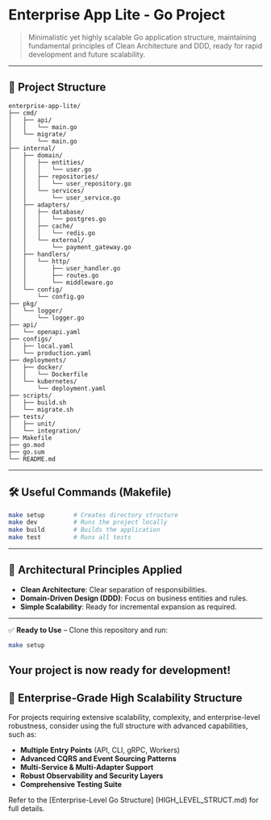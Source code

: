 # Enterprise App Lite - Go Project

> Minimalistic yet highly scalable Go application structure, maintaining fundamental principles of Clean Architecture and DDD, ready for rapid development and future scalability.

---

## 🚀 Project Structure

```
enterprise-app-lite/
├── cmd/
│   ├── api/
│   │   └── main.go
│   └── migrate/
│       └── main.go
├── internal/
│   ├── domain/
│   │   ├── entities/
│   │   │   └── user.go
│   │   ├── repositories/
│   │   │   └── user_repository.go
│   │   └── services/
│   │       └── user_service.go
│   ├── adapters/
│   │   ├── database/
│   │   │   └── postgres.go
│   │   ├── cache/
│   │   │   └── redis.go
│   │   └── external/
│   │       └── payment_gateway.go
│   ├── handlers/
│   │   └── http/
│   │       ├── user_handler.go
│   │       ├── routes.go
│   │       └── middleware.go
│   └── config/
│       └── config.go
├── pkg/
│   └── logger/
│       └── logger.go
├── api/
│   └── openapi.yaml
├── configs/
│   ├── local.yaml
│   └── production.yaml
├── deployments/
│   ├── docker/
│   │   └── Dockerfile
│   └── kubernetes/
│       └── deployment.yaml
├── scripts/
│   ├── build.sh
│   └── migrate.sh
├── tests/
│   ├── unit/
│   └── integration/
├── Makefile
├── go.mod
├── go.sum
└── README.md
```

---

## 🛠️ Useful Commands (Makefile)

```bash
make setup        # Creates directory structure
make dev          # Runs the project locally
make build        # Builds the application
make test         # Runs all tests
```

---

## 📌 Architectural Principles Applied

* **Clean Architecture**: Clear separation of responsibilities.
* **Domain-Driven Design (DDD)**: Focus on business entities and rules.
* **Simple Scalability**: Ready for incremental expansion as required.

---

✅ **Ready to Use** – Clone this repository and run:

```bash
make setup
```

Your project is now ready for development!
---

## 🚀 Enterprise-Grade High Scalability Structure

For projects requiring extensive scalability, complexity, and enterprise-level robustness, consider using the full structure with advanced capabilities, such as:

* **Multiple Entry Points** (API, CLI, gRPC, Workers)
* **Advanced CQRS and Event Sourcing Patterns**
* **Multi-Service & Multi-Adapter Support**
* **Robust Observability and Security Layers**
* **Comprehensive Testing Suite**

Refer to the [Enterprise-Level Go Structure] (HIGH_LEVEL_STRUCT.md) for full details.